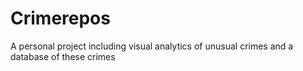 # Crimerepos
A personal project including visual analytics of unusual crimes and a database of these crimes
